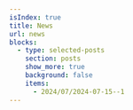 ```yaml
---
isIndex: true
title: News
url: news
blocks:
  - type: selected-posts
    section: posts
    show_more: true
    background: false
    items:
      - 2024/07/2024-07-15--1
---
```

